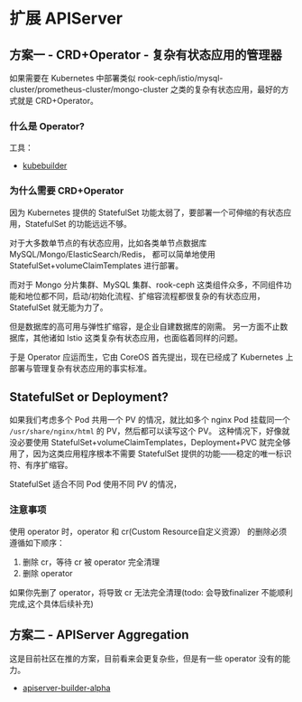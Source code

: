 # 扩展 APIServer

## 方案一 - CRD+Operator - 复杂有状态应用的管理器

如果需要在 Kubernetes 中部署类似 rook-ceph/istio/mysql-cluster/prometheus-cluster/mongo-cluster 之类的复杂有状态应用，最好的方式就是 CRD+Operator。

### 什么是 Operator?

工具：
- [kubebuilder](https://github.com/kubernetes-sigs/kubebuilder)

### 为什么需要 CRD+Operator

因为 Kubernetes 提供的 StatefulSet 功能太弱了，要部署一个可伸缩的有状态应用，StatefulSet 的功能远远不够。

对于大多数单节点的有状态应用，比如各类单节点数据库 MySQL/Mongo/ElasticSearch/Redis，
都可以简单地使用 StatefulSet+volumeClaimTemplates 进行部署。


而对于 Mongo 分片集群、MySQL 集群、rook-ceph 这类组件众多，不同组件功能和地位都不同，启动/初始化流程、扩缩容流程都很复杂的有状态应用，StatefulSet 就无能为力了。


但是数据库的高可用与弹性扩缩容，是企业自建数据库的刚需。
另一方面不止数据库，其他诸如 Istio 这类复杂有状态应用，也面临着同样的问题。

于是 Operator 应运而生，它由 CoreOS 首先提出，现在已经成了 Kubernetes 上部署与管理复杂有状态应用的事实标准。

## StatefulSet or Deployment?

如果我们考虑多个 Pod 共用一个 PV 的情况，就比如多个 nginx Pod 挂载同一个 `/usr/share/nginx/html` 的 PV，然后都可以读写这个 PV。
这种情况下，好像就没必要使用 StatefulSet+volumeClaimTemplates，Deployment+PVC 就完全够用了，因为这类应用程序根本不需要 StatefulSet 提供的功能——稳定的唯一标识符、有序扩缩容。

StatefulSet 适合不同 Pod 使用不同 PV 的情况，

### 注意事项

使用 operator 时，operator 和 cr(Custom Resource自定义资源） 的删除必须遵循如下顺序：

1. 删除 cr，等待 cr 被 operator 完全清理
2. 删除 operator

如果你先删了 operator，将导致 cr 无法完全清理(todo: 会导致finalizer 不能顺利完成,这个具体后续补充)


## 方案二 - APIServer Aggregation

这是目前社区在推的方案，目前看来会更复杂些，但是有一些 operator 没有的能力。

- [apiserver-builder-alpha](https://github.com/kubernetes-sigs/apiserver-builder-alpha)
